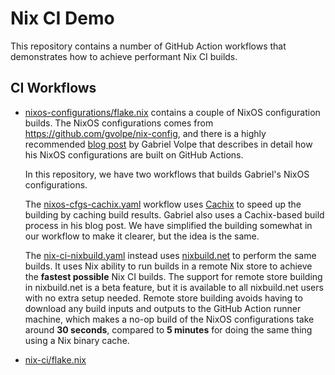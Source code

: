 # Nix CI Demo

This repository contains a number of GitHub Action workflows that demonstrates
how to achieve performant Nix CI builds.

## CI Workflows

* [nixos-configurations/flake.nix](nixos-configurations/flake.nix) contains a
  couple of NixOS configuration builds. The NixOS configurations comes from
  https://github.com/gvolpe/nix-config, and there is a highly recommended
  [blog post](https://gvolpe.com/blog/nixos-binary-cache-ci/) by Gabriel Volpe
  that describes in detail how his NixOS configurations are built on
  GitHub Actions.

  In this repository, we have two workflows that builds Gabriel's NixOS
  configurations.

  The [nixos-cfgs-cachix.yaml](https://github.com/nixbuild/ci-demo/actions/workflows/nixos-cfgs-cachix.yaml)
  workflow uses [Cachix](https://www.cachix.org/) to speed up the building by
  caching build results. Gabriel also uses a Cachix-based build process in his
  blog post. We have simplified the building somewhat in our workflow to make it
  clearer, but the idea is the same.

  The [nix-ci-nixbuild.yaml](https://github.com/nixbuild/ci-demo/actions/workflows/nixos-cfgs-nixbuild.yaml)
  instead uses [nixbuild.net](https://nixbuild.net/) to perform the same builds.
  It uses Nix ability to run builds in a remote Nix store to achieve the
  **fastest possible** Nix CI builds. The support for remote store building in
  nixbuild.net is a beta feature, but it is available to all nixbuild.net users
  with no extra setup needed. Remote store building avoids having to download
  any build inputs and outputs to the GitHub Action runner machine, which makes
  a no-op build of the NixOS configurations take around **30 seconds**, compared
  to **5 minutes** for doing the same thing using a Nix binary cache.


* [nix-ci/flake.nix](nix-ci/flake.nix)
